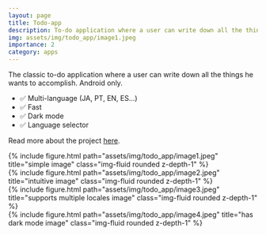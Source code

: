 ```yaml
---
layout: page
title: Todo-app
description: To-do application where a user can write down all the things he wants to accomplish.
img: assets/img/todo_app/image1.jpeg
importance: 2
category: apps
---
```


The classic to-do application where a user can write down all the things he wants to accomplish. Android only.

<ul>
    <li>✅ Multi-language (JA, PT, EN, ES...)</li>
    <li>✅ Fast</li>
    <li>✅ Dark mode</li>
    <li>✅ Language selector</li>
</ul>

Read more about the project <a href="https://github.com/samuel-s-marques/todo-app#readme">here</a>.


<div class="row">
    <div class="col-sm mt-3 mt-md-0">
        {% include figure.html path="assets/img/todo_app/image1.jpeg" title="simple image" class="img-fluid rounded z-depth-1" %}
    </div>
    <div class="col-sm mt-3 mt-md-0">
        {% include figure.html path="assets/img/todo_app/image2.jpeg" title="intuitive image" class="img-fluid rounded z-depth-1" %}
    </div>
    <div class="col-sm mt-3 mt-md-0">
        {% include figure.html path="assets/img/todo_app/image3.jpeg" title="supports multiple locales image" class="img-fluid rounded z-depth-1" %}
    </div>
    <div class="col-sm mt-3 mt-md-0">
        {% include figure.html path="assets/img/todo_app/image4.jpeg" title="has dark mode image" class="img-fluid rounded z-depth-1" %}
    </div>
</div>